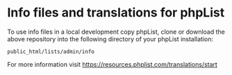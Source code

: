 # Info files and translations for phpList

To use info files in a local development copy phpList, clone or download the above repository into the following directory of your phpList installation:

``public_html/lists/admin/info``

For more information visit https://resources.phplist.com/translations/start
